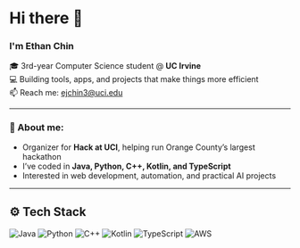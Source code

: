 <!--
**Blue-Berri/Blue-Berri** is a ✨ _special_ ✨ repository because its `README.md` (this file) appears on your GitHub profile.

Here are some ideas to get you started:

- 🔭 I’m currently working on ...
- 🌱 I’m currently learning ...
- 👯 I’m looking to collaborate on ...
- 🤔 I’m looking for help with ...
- 💬 Ask me about ...
- 📫 How to reach me: ...
- 😄 Pronouns: ...
- ⚡ Fun fact: ...
-->

  
# Hi there 👋  
### I'm Ethan Chin  
🎓 3rd-year Computer Science student @ **UC Irvine**  
💻 Building tools, apps, and projects that make things more efficient  
📫 Reach me: [ejchin3@uci.edu](mailto:ejchin3@uci.edu)

---

### 📸 About me:
- Organizer for **Hack at UCI**, helping run Orange County’s largest hackathon  
- I’ve coded in **Java, Python, C++, Kotlin, and TypeScript**  
- Interested in web development, automation, and practical AI projects  

---

## ⚙️ Tech Stack
![Java](https://img.shields.io/badge/Java-ED8B00?style=for-the-badge&logo=openjdk&logoColor=white)
![Python](https://img.shields.io/badge/Python-3670A0?style=for-the-badge&logo=python&logoColor=ffdd54)
![C++](https://img.shields.io/badge/C%2B%2B-00599C?style=for-the-badge&logo=c%2B%2B&logoColor=white)
![Kotlin](https://img.shields.io/badge/Kotlin-7F52FF?style=for-the-badge&logo=kotlin&logoColor=white)
![TypeScript](https://img.shields.io/badge/TypeScript-007ACC?style=for-the-badge&logo=typescript&logoColor=white)
![AWS](https://img.shields.io/badge/AWS-FF9900?style=for-the-badge&logo=amazonaws&logoColor=white)

